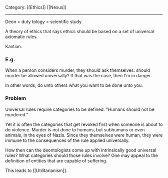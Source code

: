 Category: [[Ethics]] [[Nexus]]
___
Deon = duty
tology = scientific study

A theory of ethics that says ethics should be based on a set of universal axiomatic rules. 

Kantian.

### E.g.
When a person considers murder, they should ask themselves: should murder be allowed universally? If that was the case, then I'm in danger. 

In other words, do unto others what you want to be done unto you. 

### Problem
Universal rules require categories to be defined. 
"Humans should not be murdered." 

Yet it is often the categories that get revoked first when someone is about to do violence. Murder is not done to humans, but subhumans or even animals, in the eyes of Nazis. 
Since they themselves were human, they were immune to the consequences of the rule applied universally. 

How then can the deontologists come up with intrinsically good universal rules? What categories should those rules involve? 
One may appeal to the definition of entities that are capable of suffering. 

This leads to [[Utilitarianism]]. 